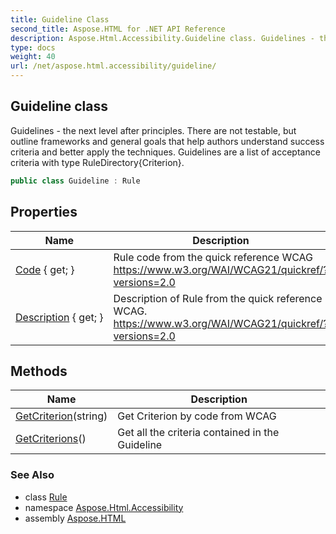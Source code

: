 ```yaml
---
title: Guideline Class
second_title: Aspose.HTML for .NET API Reference
description: Aspose.Html.Accessibility.Guideline class. Guidelines - the next level after principles. There are not testable but outline frameworks and general goals that help authors understand success criteria and better apply the techniques. Guidelines are a list of acceptance criteria with type RuleDirectoryCriterion
type: docs
weight: 40
url: /net/aspose.html.accessibility/guideline/
---
```

## Guideline class

Guidelines - the next level after principles. There are not testable, but outline frameworks and general goals that help authors understand success criteria and better apply the techniques. Guidelines are a list of acceptance criteria with type RuleDirectory{Criterion}.

```csharp
public class Guideline : Rule
```

## Properties

| Name | Description |
| --- | --- |
| [Code](../../aspose.html.accessibility/rule/code/) { get; } | Rule code from the quick reference WCAG https://www.w3.org/WAI/WCAG21/quickref/?versions=2.0 |
| [Description](../../aspose.html.accessibility/rule/description/) { get; } | Description of Rule from the quick reference WCAG. https://www.w3.org/WAI/WCAG21/quickref/?versions=2.0 |

## Methods

| Name | Description |
| --- | --- |
| [GetCriterion](../../aspose.html.accessibility/guideline/getcriterion/)(string) | Get Criterion by code from WCAG |
| [GetCriterions](../../aspose.html.accessibility/guideline/getcriterions/)() | Get all the criteria contained in the Guideline |

### See Also

* class [Rule](../rule/)
* namespace [Aspose.Html.Accessibility](../../aspose.html.accessibility/)
* assembly [Aspose.HTML](../../)
